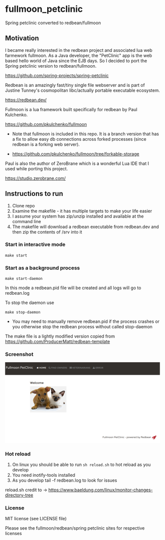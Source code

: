 # fullmoon_petclinic
Spring petclinic converted to redbean/fullmoon

## Motivation
I became really interested in the redbean project and associated lua web farmework fullmoon.
As a Java developer, the "PetClinic" app is the web based hello world of Java since the EJB days.
So I decided to port the Spring petclinic version to redbean/fullmoon.

https://github.com/spring-projects/spring-petclinic

Redbean is an amazingly fast/tiny single file webserver and is part of Justine Tunney's cosmopolitan libc/actually portable executable ecosystem.

https://redbean.dev/

Fullmoon is a lua framework built specifically for redbean by Paul Kulchenko.

https://github.com/pkulchenko/fullmoon

* Note that fullmoon is included in this repo. It is a branch version that has a fix to allow 
easy db connections across forked processes (since redbean is a forking web server).

* https://github.com/pkulchenko/fullmoon/tree/forkable-storage

Paul is also the author of ZeroBrane which is a wonderful Lua IDE that I used while porting this project.

https://studio.zerobrane.com/


## Instructions to run
1. Clone repo
2. Examine the makefile - it has multiple targets to make your life easier
3. I assume your system has zip/unzip installed and available at the command line
4. The makefile will download a redbean executable from redbean.dev and then zip the contents of /srv into it

### Start in interactive mode
```
make start
```

### Start as a background process
```
make start-daemon
```

In this mode a redbean.pid file will be created and all logs will go to redbean.log

To stop the daemon use
```
make stop-daemon
```

* You may need to manually remove redbean.pid if the process crashes or you otherwise stop the redbean process without called stop-daemon

The make file is a lightly modified version copied from 
https://github.com/ProducerMatt/redbean-template

### Screenshot 

![fullmoon screenshot](fullmoon_petclinic.png)



### Hot reload

1. On linux you should be able to run ```sh reload.sh``` to hot reload as you develop
2. You need inotify-tools installed
3. As you develop tail -f redbean.log to look for issues

reload.sh credit to -> https://www.baeldung.com/linux/monitor-changes-directory-tree


### License
MIT license (see LICENSE file)

Please see the fullmoon/redbean/spring petclinic sites for respective licenses


